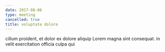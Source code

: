 ```yaml
---
date: 2017-08-06
type: meeting
cancelled: true
title: voluptate dolore
---
```

cillum proident, et dolor ex dolore aliquip Lorem magna sint consequat. in velit exercitation officia culpa qui